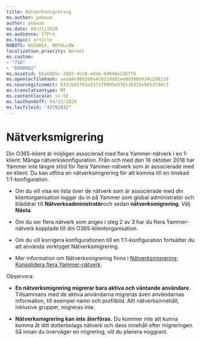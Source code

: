 ```yaml
---
title: Nätverksmigrering
ms.author: pebaum
author: pebaum
ms.date: 04/21/2020
ms.audience: ITPro
ms.topic: article
ROBOTS: NOINDEX, NOFOLLOW
localization_priority: Normal
ms.custom:
- "716"
- "6000002"
ms.assetid: b5ab885c-3803-4cc8-adab-94848e226ffb
ms.openlocfilehash: aada8e90d168a4c621dd81ee8d306b934c20d119
ms.sourcegitcommit: 631cbb5f03e5371f0995e976536d24e9d13746c3
ms.translationtype: MT
ms.contentlocale: sv-SE
ms.lasthandoff: 04/22/2020
ms.locfileid: "43761832"
---
```

# <a name="network-migration"></a>Nätverksmigrering

Din O365-klient är möjligen associerad med flera Yammer-nätverk i en 1-klient: Många nätverkskonfiguration. Från och med den 16 oktober 2018 har Yammer inte längre stöd för flera Yammer-nätverk som är associerade med en klient. Du kan utföra en nätverksmigrering för att komma till en önskad 1:1-konfiguration.
  
- Om du vill visa en lista över de nätverk som är associerade med din klientorganisation loggar du in på Yammer som global administratör och bläddrar till **Nätverksadministratör**och sedan **nätverksmigrering**. Välj **Nästa**.

- Om du ser flera nätverk som anges i steg 2 av 3 har du flera Yammer-nätverk kopplade till din O365-klientorganisation.

- Om du vill korrigera konfigurationen till en 1:1-konfiguration fortsätter du att använda verktyget Nätverksmigrering.

- Mer information om Nätverksmigrering finns i [Nätverksmigrering: Konsolidera flera Yammer-nätverk](https://docs.microsoft.com/yammer/configure-your-yammer-network/consolidate-multiple-yammer-networks).

Observera:
  
- **En nätverksmigrering migrerar bara aktiva och väntande användare.** Tillsammans med de aktiva användarna migreras även användarnas information, till exempel namn och profilbild. Allt nätverksinnehåll, inklusive grupper, migreras inte.

- **Nätverksmigrering kan inte återföras.** Du kommer inte att kunna komma åt ditt dotterbolags nätverk och dess innehåll efter migreringen. Så innan du överväger en migrering, vill du planera noggrant.
